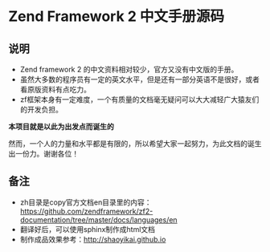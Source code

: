 Zend Framework 2 中文手册源码
=================

说明
---------------

+ Zend framework 2 的中文资料相对较少，官方又没有中文版的手册。
+ 虽然大多数的程序员有一定的英文水平，但是还有一部分英语不是很好，或者看原版资料有点吃力。
+ zf框架本身有一定难度，一个有质量的文档毫无疑问可以大大减轻广大猿友们的开发负担。

**本项目就是以此为出发点而诞生的**

然而，一个人的力量和水平都是有限的，所以希望大家一起努力，为此文档的诞生出一份力。谢谢各位！

备注
---------------

+ zh目录是copy官方文档en目录里的内容：https://github.com/zendframework/zf2-documentation/tree/master/docs/languages/en
+ 翻译好后，可以使用sphinx制作成html文档
+ 制作成品效果参考：http://shaoyikai.github.io
